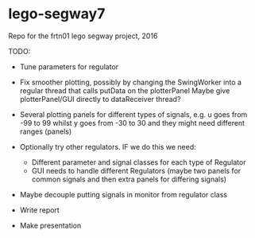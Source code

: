 # lego-segway7
Repo for the frtn01 lego segway project, 2016

TODO:
* Tune parameters for regulator
* Fix smoother plotting, possibly by changing the SwingWorker into a regular thread that calls putData on the plotterPanel
	Maybe give plotterPanel/GUI directly to dataReceiver thread?
	
* Several plotting panels for different types of signals, e.g. u goes from -99 to 99 whilst y goes from -30 to 30 and they might need different ranges (panels)

* Optionally try other regulators. IF we do this we need:
 	* Different parameter and signal classes for each type of Regulator
 	* GUI needs to handle different Regulators (maybe two panels for common signals and then extra panels for differing signals)

* Maybe decouple putting signals in monitor from regulator class
* Write report
* Make presentation
